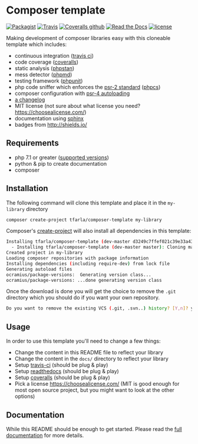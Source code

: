 # Composer template

[![Packagist](https://img.shields.io/packagist/dt/TFarla/composer-template.svg?style=flat-square)](https://packagist.org/packages/tfarla/composer-template)
[![Travis](https://img.shields.io/travis/TFarla/composer-template.svg?style=flat-square)](https://travis-ci.org/TFarla/composer-template)
[![Coveralls github](https://img.shields.io/coveralls/github/TFarla/composer-template.svg?style=flat-square)](https://coveralls.io/github/TFarla/composer-template)
[![Read the Docs](https://img.shields.io/readthedocs/composer-template.svg?style=flat-square)](http://composer-template.readthedocs.io/en/latest/index.html)
[![license](https://img.shields.io/github/license/mashape/apistatus.svg?style=flat-square)](https://opensource.org/licenses/MIT)

Making development of composer libraries easy with this cloneable template which includes:

- continuous integration ([travis ci](https://travis-ci.org/))
- code coverage ([coveralls](https://coveralls.io/))
- static analysis ([phpstan](https://github.com/phpstan/phpstan))
- mess detector ([phpmd](https://phpmd.org/))
- testing framework ([phpunit](https://phpunit.de/))
- php code sniffer which enforces the [psr-2 standard](https://www.php-fig.org/psr/psr-2/) ([phpcs](https://github.com/squizlabs/PHP_CodeSniffer))
- composer configuration with [psr-4 autoloading](https://www.php-fig.org/psr/psr-4/)
- [a changelog](https://keepachangelog.com/en/1.0.0/)
- MIT license (not sure about what license you need? https://choosealicense.com/)
- documentation using [sphinx](http://www.sphinx-doc.org/en/master/)
- badges from http://shields.io/

## Requirements
- php 7.1 or greater ([supported versions](http://php.net/supported-versions.php))
- python & pip to create documentation
- composer

## Installation

The following command will clone this template and place it in the `my-library` directory

```bash
composer create-project tfarla/composer-template my-library
```

Composer's [create-project](https://getcomposer.org/doc/03-cli.md#create-project) will also install all dependencies in this template:
```bash
Installing tfarla/composer-template (dev-master d3249c7ffef021c39e33a4323be4d70899d4d28b)
  - Installing tfarla/composer-template (dev-master master): Cloning master from cache
Created project in my-library
Loading composer repositories with package information
Installing dependencies (including require-dev) from lock file
Generating autoload files
ocramius/package-versions:  Generating version class...
ocramius/package-versions: ...done generating version class
```

Once the download is done you will get the choice to remove the `.git` directory which you should do if you want your own repository.

```bash
Do you want to remove the existing VCS (.git, .svn..) history? [Y,n]? y
```

## Usage
In order to use this template you'll need to change a few things:

- Change the content in this README file to reflect your library 
- Change the content in the `docs/` directory to reflect your library
- Setup [travis-ci](https://travis-ci.org/) (should be plug & play)
- Setup [readthedocs](https://readthedocs.org/) (should be plug & play)
- Setup [coveralls](https://coveralls.io/) (should be plug & play) 
- Pick a license https://choosealicense.com/ (MIT is good enough for most open source project, but you might want to look at the other options)

## Documentation
While this README should be enough to get started. Please read the [full documentation](http://composer-template.readthedocs.io/en/latest/index.html) for more details. 
